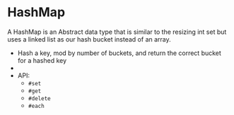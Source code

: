 # HashMap
A HashMap is an Abstract data type that is similar to the resizing int set but uses a linked list as our hash bucket instead of an array.
* Hash a key, mod by number of buckets, and return the correct bucket for a hashed key
* 
* API: 
  * `#set`
  * `#get`
  * `#delete`
  * `#each`